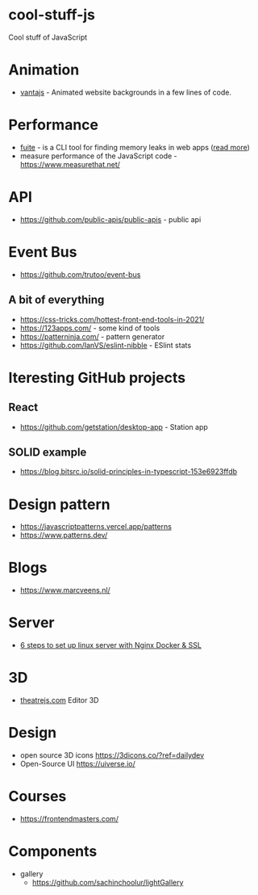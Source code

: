 # cool-stuff-js
Cool stuff of JavaScript

# Animation
- [vantajs](https://www.vantajs.com/) - Animated website backgrounds in a few lines of code.

# Performance
- [fuite](https://github.com/nolanlawson/fuite) - is a CLI tool for finding memory leaks in web apps ([read more](https://nolanlawson.com/2021/12/17/introducing-fuite-a-tool-for-finding-memory-leaks-in-web-apps/))
- measure performance of the JavaScript code - https://www.measurethat.net/

# API
- https://github.com/public-apis/public-apis - public api

# Event Bus
- https://github.com/trutoo/event-bus

## A bit of everything
- https://css-tricks.com/hottest-front-end-tools-in-2021/
- https://123apps.com/ - some kind of tools
- https://patterninja.com/ - pattern generator
- https://github.com/IanVS/eslint-nibble - ESlint stats

# Iteresting GitHub projects

## React 
- https://github.com/getstation/desktop-app - Station app

## SOLID example
- https://blog.bitsrc.io/solid-principles-in-typescript-153e6923ffdb

# Design pattern
- https://javascriptpatterns.vercel.app/patterns
- https://www.patterns.dev/

# Blogs
- https://www.marcveens.nl/

# Server
- [6 steps to set up linux server with Nginx Docker & SSL](https://towardsdev.com/6-steps-to-set-up-linux-server-with-nginx-docker-ssl-ef501860610b)

# 3D
- [theatrejs.com](https://www.theatrejs.com/?ref=producthunt) Editor 3D

# Design
- open source 3D icons https://3dicons.co/?ref=dailydev
- Open-Source UI https://uiverse.io/

# Courses
- https://frontendmasters.com/

# Components
- gallery
  -  https://github.com/sachinchoolur/lightGallery

